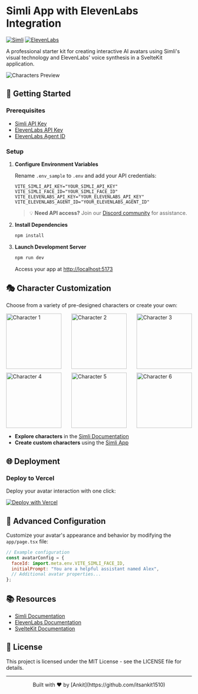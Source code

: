 # Simli App with ElevenLabs Integration

[![Simli](https://img.shields.io/badge/powered%20by-Simli-blue)](https://www.simli.com)
[![ElevenLabs](https://img.shields.io/badge/voice%20by-ElevenLabs-purple)](https://elevenlabs.io)

A professional starter kit for creating interactive AI avatars using Simli's visual technology and ElevenLabs' voice synthesis in a SvelteKit application.

![Characters Preview](media/image.png)

## 🚀 Getting Started

### Prerequisites
- [Simli API Key](https://www.simli.com/profile)
- [ElevenLabs API Key](https://elevenlabs.io/app/settings/api-keys)
- [ElevenLabs Agent ID](https://elevenlabs.io/app/conversational-ai/)

### Setup

1. **Configure Environment Variables**
   
   Rename `.env_sample` to `.env` and add your API credentials:

   ```
   VITE_SIMLI_API_KEY="YOUR_SIMLI_API_KEY"
   VITE_SIMLI_FACE_ID="YOUR_SIMLI_FACE_ID"
   VITE_ELEVENLABS_API_KEY="YOUR_ELEVENLABS_API_KEY"
   VITE_ELEVENLABS_AGENT_ID="YOUR_ELEVENLABS_AGENT_ID"
   ```

   > 💡 **Need API access?** Join our [Discord community](https://discord.gg/yQx49zNF4d) for assistance.

2. **Install Dependencies**

   ```bash
   npm install
   ```

3. **Launch Development Server**

   ```bash
   npm run dev
   ```

   Access your app at [http://localhost:5173](http://localhost:5173)

## 🎭 Character Customization

Choose from a variety of pre-designed characters or create your own:

<div style="display: flex; justify-content: space-between; flex-wrap: wrap; gap: 10px;">
  <img src="media/image.png" alt="Character 1" width="150">
  <img src="media/image-4.png" alt="Character 2" width="150">
  <img src="media/image-2.png" alt="Character 3" width="150">
  <img src="media/image-3.png" alt="Character 4" width="150">
  <img src="media/image-5.png" alt="Character 5" width="150">
  <img src="media/image-6.png" alt="Character 6" width="150">
</div>

- **Explore characters** in the [Simli Documentation](https://docs.simli.com/introduction)
- **Create custom characters** using the [Simli App](https://app.simli.com/)

## 🌐 Deployment

### Deploy to Vercel

Deploy your avatar interaction with one click:

[![Deploy with Vercel](https://vercel.com/button)](https://vercel.com/new)

## 🔧 Advanced Configuration

Customize your avatar's appearance and behavior by modifying the `app/page.tsx` file:

```js
// Example configuration
const avatarConfig = {
  faceId: import.meta.env.VITE_SIMLI_FACE_ID,
  initialPrompt: "You are a helpful assistant named Alex",
  // Additional avatar properties...
};
```

## 📚 Resources

- [Simli Documentation](https://docs.simli.com)
- [ElevenLabs Documentation](https://docs.elevenlabs.io)
- [SvelteKit Documentation](https://kit.svelte.dev/docs)

## 📝 License

This project is licensed under the MIT License - see the LICENSE file for details.

---

<p align="center">Built with ❤️ by [Ankit](https://github.com/itsankit1510)</p>